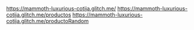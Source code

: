 https://mammoth-luxurious-cotija.glitch.me/
https://mammoth-luxurious-cotija.glitch.me/productos
https://mammoth-luxurious-cotija.glitch.me/productoRandom
